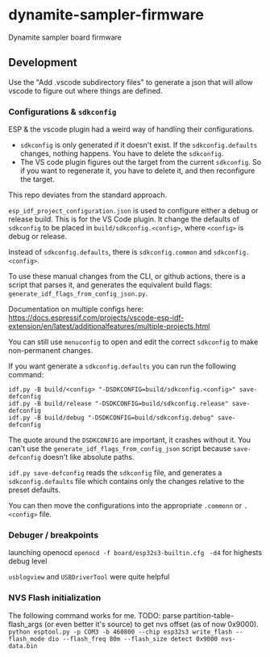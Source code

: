 # dynamite-sampler-firmware

Dynamite sampler board firmware

## Development

Use the "Add .vscode subdirectory files" to generate a json that will allow vscode to
figure out where things are defined.

### Configurations & `sdkconfig`

ESP & the vscode plugin had a weird way of handling their configurations.
- `sdkconfig` is only generated if it doesn't exist. If the `sdkconfig.defaults` changes, 
nothing happens. You have to delete the `sdkconfig`.
- The VS code plugin figures out the target from the current `sdkconfig`. So if you want 
to regenerate it, you have to delete it, and then reconfigure the target.

This repo deviates from the standard approach.

`esp_idf_project_configuration.json` is used to configure either a debug or release build.
This is for the VS Code plugin.
It change the defaults of `sdkconfig` to be placed in `build/sdkconfig.<config>`, 
where `<config>` is debug or release.

Instead of `sdkconfig.defaults`, there is `sdkconfig.common` and `sdkconfig.<config>`.

To use these manual changes from the CLI, or github actions, there is a script that parses it, 
and generates the equivalent build flags: `generate_idf_flags_from_config_json.py`.

Documentation on multiple configs here: https://docs.espressif.com/projects/vscode-esp-idf-extension/en/latest/additionalfeatures/multiple-projects.html

You can still use `menuconfig` to open and edit the correct `sdkconfig` to make non-permanent changes.

If you want generate a `sdkconfig.defaults` you can run the following command:

```
idf.py -B build/<config> "-DSDKCONFIG=build/sdkconfig.<config>" save-defconfig
idf.py -B build/release "-DSDKCONFIG=build/sdkconfig.release" save-defconfig
idf.py -B build/debug "-DSDKCONFIG=build/sdkconfig.debug" save-defconfig
```

The quote around the `DSDKCONFIG` are important, it crashes without it.
You can't use the `generate_idf_flags_from_config_json` script because `save-defconfig` 
doesn't like absolute paths.

`idf.py save-defconfig` reads the `sdkconfig` file, and generates a `sdkconfig.defaults` file
which contains only the changes relative to the preset defaults.

You can then move the configurations into the appropriate `.commonn` or `.<config>` file.

### Debuger / breakpoints

launching openocd `openocd -f board/esp32s3-builtin.cfg `
`-d4` for highests debug level

`usblogview` and `USBDriverTool` were quite helpful

### NVS Flash initialization
The following command works for me. TODO: parse partition-table-flash_args (or even better it's source) to get nvs offset (as of now 0x9000).
`python esptool.py -p COM3 -b 460800 --chip esp32s3 write_flash --flash_mode dio --flash_freq 80m --flash_size detect 0x9000 nvs-data.bin`
